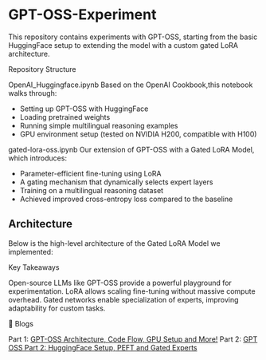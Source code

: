 # GPT-OSS-Experiment
This repository contains experiments with GPT-OSS, starting from the basic HuggingFace setup to extending the model with a custom gated LoRA architecture.

Repository Structure

OpenAI_Huggingface.ipynb
Based on the OpenAI Cookbook,this notebook walks through:
- Setting up GPT-OSS with HuggingFace
- Loading pretrained weights
- Running simple multilingual reasoning examples
- GPU environment setup (tested on NVIDIA H200, compatible with H100)

gated-lora-oss.ipynb
Our extension of GPT-OSS with a Gated LoRA Model, which introduces:
- Parameter-efficient fine-tuning using LoRA
- A gating mechanism that dynamically selects expert layers
- Training on a multilingual reasoning dataset
- Achieved improved cross-entropy loss compared to the baseline

## Architecture

Below is the high-level architecture of the Gated LoRA Model we implemented:

Key Takeaways

Open-source LLMs like GPT-OSS provide a powerful playground for experimentation. LoRA allows scaling fine-tuning without massive compute overhead. Gated networks enable specialization of experts, improving adaptability for custom tasks.

🔗 Blogs

Part 1: [GPT-OSS Architecture, Code Flow, GPU Setup and More!](https://medium.com/@ketaki.kolhatkar99/gpt-oss-architecture-code-flow-gpu-setup-and-more-a71d06d8bf71)
Part 2: [GPT OSS Part 2: HuggingFace Setup, PEFT and Gated Experts]()
